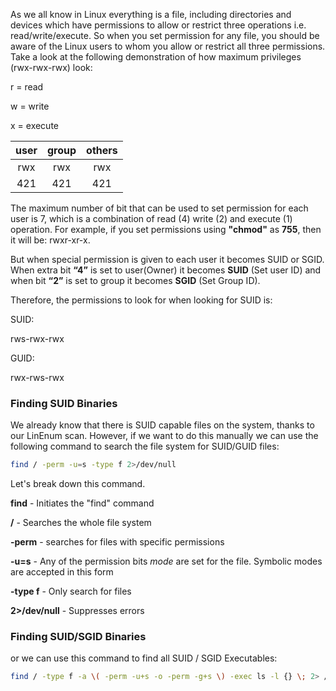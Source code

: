 As we all know in Linux everything is a file, including directories and devices which have permissions to allow or restrict three operations i.e. read/write/execute. So when you set permission for any file, you should be aware of the Linux users to whom you allow or restrict all three permissions. Take a look at the following demonstration of how maximum privileges (rwx-rwx-rwx) look:

r = read

w = write

x = execute  

|**user** | **group** | **others**|
| :-------:| :------:|:------:|
|rwx|rwx|rwx|
|421|421|421|


The maximum number of bit that can be used to set permission for each user is 7, which is a combination of read (4) write (2) and execute (1) operation. For example, if you set permissions using **"chmod"** as **755**, then it will be: rwxr-xr-x.

  
But when special permission is given to each user it becomes SUID or SGID. When extra bit **“4”** is set to user(Owner) it becomes **SUID** (Set user ID) and when bit **“2”** is set to group it becomes **SGID** (Set Group ID).  

Therefore, the permissions to look for when looking for SUID is:

SUID:

rws-rwx-rwx

GUID:

rwx-rws-rwx  
### Finding SUID Binaries  

We already know that there is SUID capable files on the system, thanks to our LinEnum scan. However, if we want to do this manually we can use the following command to search the file system for SUID/GUID files:

```bash
find / -perm -u=s -type f 2>/dev/null
```


Let's break down this command.

**find** - Initiates the "find" command  

**/** - Searches the whole file system  

**-perm** - searches for files with specific permissions  

**-u=s** - Any of the permission bits _mode_ are set for the file. Symbolic modes are accepted in this form

**-type f** - Only search for files  

**2>/dev/null** - Suppresses errors


### Finding SUID/SGID Binaries 

or we can use this command to find all SUID / SGID Executables:

```bash
find / -type f -a \( -perm -u+s -o -perm -g+s \) -exec ls -l {} \; 2> /dev/null
```